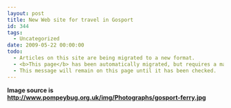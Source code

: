 ```yaml
---
layout: post
title: New Web site for travel in Gosport
id: 344
tags:
  - Uncategorized
date: 2009-05-22 00:00:00
todo:
  - Articles on this site are being migrated to a new format.
  - <b>This page</b> has been automatically migrated, but requires a manual check-&amp;-tune to ensure the format and links all work as expected.
  - This message will remain on this page until it has been checked.
---
```


**Image source is http://www.pompeybug.org.uk/img/Photographs/gosport-ferry.jpg**